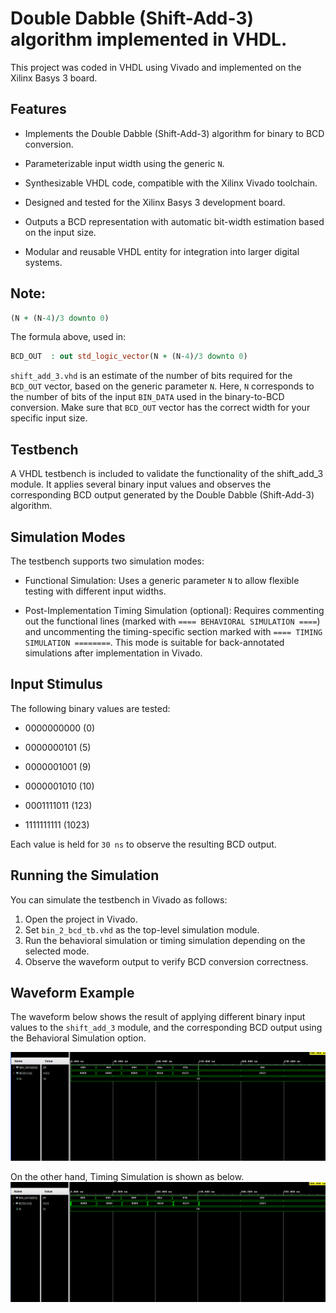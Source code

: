 # Double Dabble (Shift-Add-3) algorithm implemented in VHDL.

This project was coded in VHDL using Vivado and implemented on the Xilinx Basys 3 board.

## Features
- Implements the Double Dabble (Shift-Add-3) algorithm for binary to BCD conversion.

- Parameterizable input width using the generic `N`.

- Synthesizable VHDL code, compatible with the Xilinx Vivado toolchain.

- Designed and tested for the Xilinx Basys 3 development board.

- Outputs a BCD representation with automatic bit-width estimation based on the input size.

- Modular and reusable VHDL entity for integration into larger digital systems.


## Note:

```vhdl
(N + (N-4)/3 downto 0)
```
The formula above, used in:

```vhdl
BCD_OUT  : out std_logic_vector(N + (N-4)/3 downto 0)
```

`shift_add_3.vhd` is an estimate of the number of bits required for the `BCD_OUT` vector, based on the generic parameter `N`.
Here, `N` corresponds to the number of bits of the input `BIN_DATA` used in the binary-to-BCD conversion.
Make sure that `BCD_OUT` vector has the correct width for your specific input size.

## Testbench
A VHDL testbench is included to validate the functionality of the shift_add_3 module.
It applies several binary input values and observes the corresponding BCD output generated by the Double Dabble (Shift-Add-3) algorithm.

## Simulation Modes
The testbench supports two simulation modes:

- Functional Simulation:
Uses a generic parameter `N` to allow flexible testing with different input widths.

- Post-Implementation Timing Simulation (optional):
Requires commenting out the functional lines (marked with `==== BEHAVIORAL SIMULATION ====`) and uncommenting the timing-specific section
marked with `==== TIMING SIMULATION ========`. This mode is suitable for back-annotated simulations after implementation in Vivado.

## Input Stimulus
The following binary values are tested:

- 0000000000 (0)

- 0000000101 (5)

- 0000001001 (9)

- 0000001010 (10)

- 0001111011 (123)

- 1111111111 (1023)

Each value is held for `30 ns` to observe the resulting BCD output.

## Running the Simulation
You can simulate the testbench in Vivado as follows:

1. Open the project in Vivado.
2. Set `bin_2_bcd_tb.vhd` as the top-level simulation module.
3. Run the behavioral simulation or timing simulation depending on the selected mode.
4. Observe the waveform output to verify BCD conversion correctness.

## Waveform Example

The waveform below shows the result of applying different binary input values to the `shift_add_3` module, and the corresponding BCD output
using the Behavioral Simulation option.

![BCD waveform example1](images/00_behavioral_sim.png)

On the other hand, Timing Simulation is shown as below.
![BCD waveform example2](images/01_timing_sim.png)

